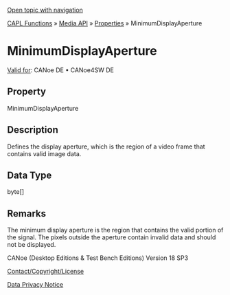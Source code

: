 [Open topic with navigation](../../../../../CANoeDEFamily.htm#Topics/CAPLFunctions/Media/Properties/CAPLfunctionMinimumDisplayAperture.md)

[CAPL Functions](../../CAPLfunctions.md) » [Media API](../CAPLfunctionsMediaOverview.md) » [Properties](../CAPLfunctionsMediaProperties.md) » MinimumDisplayAperture

# MinimumDisplayAperture

[Valid for](../../../Shared/FeatureAvailability.md): CANoe DE • CANoe4SW DE

## Property

MinimumDisplayAperture

## Description

Defines the display aperture, which is the region of a video frame that contains valid image data.

## Data Type

byte[]

## Remarks

The minimum display aperture is the region that contains the valid portion of the signal. The pixels outside the aperture contain invalid data and should not be displayed.

CANoe (Desktop Editions & Test Bench Editions) Version 18 SP3

[Contact/Copyright/License](../../../Shared/ContactCopyrightLicense.md)

[Data Privacy Notice](https://www.vector.com/int/en/company/get-info/privacy-policy/)
